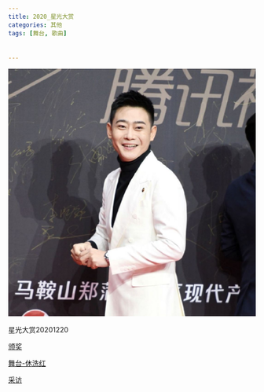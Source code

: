 ```yaml
---
title: 2020_星光大赏
categories: 其他
tags: [舞台, 歌曲]


---
```




[![img](https://raw.githubusercontent.com/rhenginium/image/main/img-161664916866350bf291fcd6e3927c2f5a659e3af32fd.jpg)](https://raw.githubusercontent.com/rhenginium/image/main/img-161664916866350bf291fcd6e3927c2f5a659e3af32fd.jpg)

星光大赏20201220

[颁奖](https://www.bilibili.com/s/video/BV1HZ4y137ke)

[舞台-休洗红](https://www.bilibili.com/video/BV1CZ4y1g7Pj?)

[采访](https://www.bilibili.com/s/video/BV1Ui4y157vv)